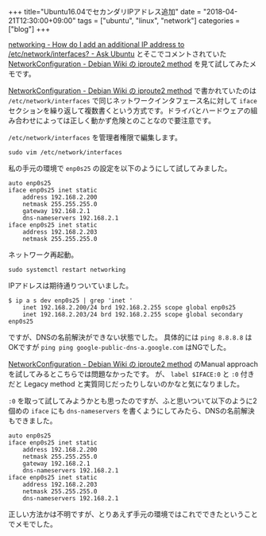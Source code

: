 +++
title="Ubuntu16.04でセカンダリIPアドレス追加"
date = "2018-04-21T12:30:00+09:00"
tags = ["ubuntu", "linux", "network"]
categories = ["blog"]
+++


[networking - How do I add an additional IP address to /etc/network/interfaces? - Ask Ubuntu](https://askubuntu.com/questions/313877/how-do-i-add-an-additional-ip-address-to-etc-network-interfaces?utm_medium=organic&utm_source=google_rich_qa&utm_campaign=google_rich_qa) とそこでコメントされていた
[NetworkConfiguration - Debian Wiki の iproute2 method](https://wiki.debian.org/NetworkConfiguration#iproute2_method)
を見て試してみたメモです。

[NetworkConfiguration - Debian Wiki の iproute2 method](https://wiki.debian.org/NetworkConfiguration#iproute2_method) で書かれていたのは `/etc/network/interfaces` で同じネットワークインタフェース名に対して `iface` セクションを繰り返して複数書くという方式です。ドライバとハードウェアの組み合わせによっては正しく動かず危険とのことなので要注意です。

`/etc/network/interfaces` を管理者権限で編集します。

```console
sudo vim /etc/network/interfaces
```

私の手元の環境で `enp0s25` の設定を以下のようにして試してみました。

```text
auto enp0s25
iface enp0s25 inet static
    address 192.168.2.200
    netmask 255.255.255.0
    gateway 192.168.2.1
    dns-nameservers 192.168.2.1
iface enp0s25 inet static
    address 192.168.2.203
    netmask 255.255.255.0
```

ネットワーク再起動。

```console
sudo systemctl restart networking
```

IPアドレスは期待通りついていました。

```console
$ ip a s dev enp0s25 | grep 'inet '
    inet 192.168.2.200/24 brd 192.168.2.255 scope global enp0s25
    inet 192.168.2.203/24 brd 192.168.2.255 scope global secondary enp0s25
```

ですが、DNSの名前解決ができない状態でした。
具体的には `ping 8.8.8.8` はOKですが `ping ping google-public-dns-a.google.com` はNGでした。

[NetworkConfiguration - Debian Wiki の iproute2 method](https://wiki.debian.org/NetworkConfiguration#iproute2_method) のManual approachを試してみるとこちらでは問題なかったです。
が、 `label $IFACE:0` と `:0` 付きだと Legacy method と実質同じだったりしないのかなと気になりました。

`:0` を取って試してみようかとも思ったのですが、ふと思いついて以下のように2個めの `iface` にも `dns-nameservers` を書くようにしてみたら、DNSの名前解決もできました。

```text
auto enp0s25
iface enp0s25 inet static
    address 192.168.2.200
    netmask 255.255.255.0
    gateway 192.168.2.1
    dns-nameservers 192.168.2.1
iface enp0s25 inet static
    address 192.168.2.203
    netmask 255.255.255.0
    dns-nameservers 192.168.2.1
```

正しい方法かは不明ですが、とりあえず手元の環境ではこれでできたということでメモでした。

